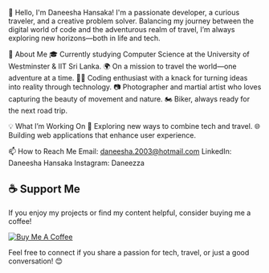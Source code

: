 👋 Hello, I'm Daneesha Hansaka!
I'm a passionate developer, a curious traveler, and a creative problem solver. Balancing my journey between the digital world of code and the adventurous realm of travel, I’m always exploring new horizons—both in life and tech.

🚀 About Me
🎓 Currently studying Computer Science at the University of Westminster & IIT Sri Lanka.
🌍 On a mission to travel the world—one adventure at a time.
🧑‍💻 Coding enthusiast with a knack for turning ideas into reality through technology.
📷 Photographer and martial artist who loves capturing the beauty of movement and nature.
🏍️ Biker, always ready for the next road trip.


💡 What I’m Working On
🚀 Exploring new ways to combine tech and travel.
🌐 Building web applications that enhance user experience.

📫 How to Reach Me
Email: daneesha.2003@hotmail.com
LinkedIn: Daneesha Hansaka
Instagram: Daneezza

## ☕ Support Me
If you enjoy my projects or find my content helpful, consider buying me a coffee!

[![Buy Me A Coffee](https://img.shields.io/badge/Buy%20Me%20a%20Coffee-F7DF1E?style=flat-square&logo=buy-me-a-coffee&logoColor=black)](https://www.buymeacoffee.com/daneezza)

Feel free to connect if you share a passion for tech, travel, or just a good conversation! 😊
<!---
daneezza/daneezza is a ✨ special ✨ repository because its `README.md` (this file) appears on your GitHub profile.
You can click the Preview link to take a look at your changes.
--->
